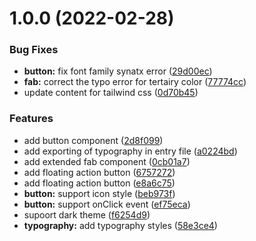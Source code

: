 # 1.0.0 (2022-02-28)


### Bug Fixes

* **button:** fix font family synatx error ([29d00ec](https://github.com/jack0pan/md-components-react/commit/29d00ecd7bd6195c2e1b4ef1afd18ba28387aec5))
* **fab:** correct the typo error for tertairy color ([77774cc](https://github.com/jack0pan/md-components-react/commit/77774cce7d5f6eb08e3c700ff5acebb06b0f6f05))
* update content for tailwind css ([0d70b45](https://github.com/jack0pan/md-components-react/commit/0d70b4528bb237a320b68bc87b8d8f18e8096f66))


### Features

* add button component ([2d8f099](https://github.com/jack0pan/md-components-react/commit/2d8f09967e283b3ba0369bf7c20d4501ca6b5d72))
* add exporting of typography in entry file ([a0224bd](https://github.com/jack0pan/md-components-react/commit/a0224bd83c6af5c61e2ab1348ab9376c4fee0bca))
* add extended fab component ([0cb01a7](https://github.com/jack0pan/md-components-react/commit/0cb01a7a86fa6907cf9bf4f15bef753a0295c108))
* add floating action button ([6757272](https://github.com/jack0pan/md-components-react/commit/67572724e60261c90b23707b662b3a18eef519a0))
* add floating action button ([e8a6c75](https://github.com/jack0pan/md-components-react/commit/e8a6c7588d3955c58b64da025a1a21b13f8bc5cc))
* **button:** support icon style ([beb973f](https://github.com/jack0pan/md-components-react/commit/beb973f7ff0b30ac710d068cac51e56539528a25))
* **button:** support onClick event ([ef75eca](https://github.com/jack0pan/md-components-react/commit/ef75eca0e466b69e490d3ad0445b52d2b699f8a5))
* supoort dark theme ([f6254d9](https://github.com/jack0pan/md-components-react/commit/f6254d916042469b3a3c579676a2b5ce892372fe))
* **typography:** add typography styles ([58e3ce4](https://github.com/jack0pan/md-components-react/commit/58e3ce497aefd4e830d802f002c9fa5b8ae19c5f))
